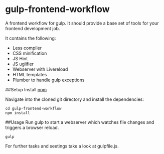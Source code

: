 gulp-frontend-workflow
======================

A frontend workflow for gulp. It should provide a base set of tools for your frontend development job.

It contains the following:

* Less compiler
* CSS minification
* JS Hint
* JS uglifier
* Webserver with Livereload
* HTML templates
* Plumber to handle gulp exceptions

##Setup
Install [npm](http://node.org)
	
Navigate into the cloned git directory and install the dependencies:

	cd gulp-frontend-workflow
	npm install
	

##Usage
Run gulp to start a webserver which watches file changes and triggers a browser reload.

	gulp
	
For further tasks and seetings take a look at gulpfile.js.